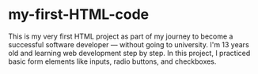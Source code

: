 # my-first-HTML-code
This is my very first HTML project as part of my journey to become a successful software developer — without going to university. I'm 13 years old and learning web development step by step. In this project, I practiced basic form elements like inputs, radio buttons, and checkboxes.
